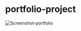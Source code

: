 # portfolio-project

![Screenshot-portfolio](https://user-images.githubusercontent.com/31843963/91790399-8de68180-ebc5-11ea-9bc3-e93b58c22fc6.png)
